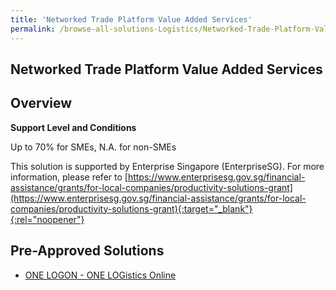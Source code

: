 ```yaml
---
title: 'Networked Trade Platform Value Added Services'
permalink: /browse-all-solutions-Logistics/Networked-Trade-Platform-Value-Added-Services
---
```


## Networked Trade Platform Value Added Services
## Overview

**Support Level and Conditions**

Up to 70% for SMEs, N.A. for non-SMEs

This solution is supported by Enterprise Singapore (EnterpriseSG). For more information, please refer to [https://www.enterprisesg.gov.sg/financial-assistance/grants/for-local-companies/productivity-solutions-grant](https://www.enterprisesg.gov.sg/financial-assistance/grants/for-local-companies/productivity-solutions-grant){:target="_blank"}{:rel="noopener"}

## Pre-Approved Solutions

- <a href='/productivity-solutions-grant/solutionrepo/solution544' target='_blank'>ONE LOGON - ONE LOGistics Online</a><br>

